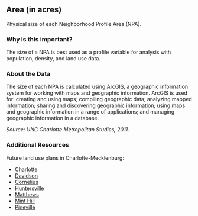 ## Area (in acres)
Physical size of each Neighborhood Profile Area (NPA).

### Why is this important?
The size of a NPA is best used as a profile variable for analysis with population, density, and land use data.

### About the Data
The size of each NPA is calculated using ArcGIS, a geographic information system for working with maps and geographic information. ArcGIS is used for: creating and using maps; compiling geographic data; analyzing mapped information; sharing and discovering geographic information; using maps and geographic information in a range of applications; and managing geographic information in a database.

_Source: UNC Charlotte Metropolitan Studies, 2011._

### Additional Resources
Future land use plans in Charlotte-Mecklenburg:

+ [Charlotte](http://www.charlotteplanning.org)
+ [Davidson](http://www.ci.davidson.nc.us/index.aspx?nid=68)
+ [Cornelius](http://www.cornelius.org/index.aspx?nid=175)
+ [Huntersville](http://www.huntersville.org/Departments/Planning.aspx)
+ [Matthews](http://matthewsnc.gov/Departments/PlanningandDevelopment.aspx)
+ [Mint Hill](http://www.minthill.com/index.aspx?nid=85)
+ [Pineville](http://townofpineville.com/town-departments/planning-and-zoning/)
